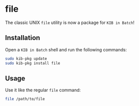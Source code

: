 # file

The classic UNIX `file` utility is now a package for `KIB in Batch`!

## Installation

Open a `KIB in Batch` shell and run the following commands:

```bash
sudo kib-pkg update
sudo kib-pkg install file
```

## Usage

Use it like the regular `file` command:

```bash
file /path/to/file
```
